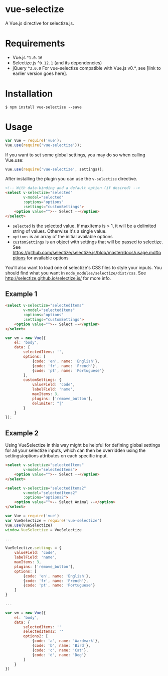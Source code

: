 # vue-selectize

A Vue.js directive for selectize.js. 

# Requirements

- Vue.js ^`1.0.16`
- Selectize.js ^`0.12.1` (and its dependencies)
- jQuery ^`3.0.0`
For vue-selectize compatible with Vue.js v0.*, see [link to earlier version goes here].

# Installation

```shell
$ npm install vue-selectize --save
```

# Usage

```javascript
var Vue = require('vue');
Vue.use(require('vue-selectize'));
```

If you want to set some global settings, you may do so when calling Vue.use:

```javascript
Vue.use(require('vue-selectize', settings));
```

After installing the plugin you can use the `v-selectize` directive.

```html
<!-- With data-binding and a default option (if desired) -->
<select v-selectize="selected"
        v-model="selected"
        :options="options"
        :settings="customSettings">
    <option value="">-- Select --</option>
</select>
```

- `selected` is the selected value. If maxItems is > 1, it will be a delimited string of values. Otherwise it's a single value.
- `options` is an array of the initial available options
- `customSettings` is an object with settings that will be passed to selectize. See https://github.com/selectize/selectize.js/blob/master/docs/usage.md#options for available options

You'll also want to load one of selectize's CSS files to style your inputs. You should find what you want in `node_modules/selectize/dist/css`. See http://selectize.github.io/selectize.js/ for more info. 

## Example 1

```html
<select v-selectize="selectedItems"
        v-model="selectedItems"
        :options="options"
        :settings="customSettings">
    <option value="">-- Select --</option>
</select>
```

```javascript
var vm = new Vue({
    el: 'body',
    data: {
        selectedItems: '',
        options: [
            {code: 'en', name: 'English'},
            {code: 'fr', name: 'French'},
            {code: 'pt', name: 'Portuguese'}
        ],
        customSettings: {
            valueField: 'code',
            labelField: 'name',
            maxItems: 3,
            plugins: ['remove_button'],
            delimiter: "|"
        }
    }
});
```

## Example 2

Using VueSelectize in this way might be helpful for defining global settings for all your selectize inputs, which can then be overridden using the settings/options attributes on each specific input.

```html
<select v-selectize="selectedItems"
        v-model="selectedItems">
    <option value="">-- Select --</option>
</select>

<select v-selectize="selectedItems2"
        v-model="selectedItems2"
        :options="options2">
    <option value="">-- Select Animal --</option>
</select>

```

```javascript
var Vue = require('vue')
var VueSelectize = require('vue-selectize')
Vue.use(VueSelectize)
window.VueSelectize = VueSelectize

...

VueSelectize.settings = {
    valueField: 'code',
    labelField: 'name',
    maxItems: 3,
    plugins: ['remove_button'],
    options: [
        {code: 'en', name: 'English'},
        {code: 'fr', name: 'French'},
        {code: 'pt', name: 'Portuguese'}
    ] 
}

...

var vm = new Vue({
    el: 'body',
    data: {
        selectedItems: ''
        selectedItems2: ''
        options2: [
            {code: 'a', name: 'Aardvark'},
            {code: 'b', name: 'Bird'},
            {code: 'c', name: 'Cat'},            
            {code: 'd', name: 'Dog'}            
        ]
    }
})

```
